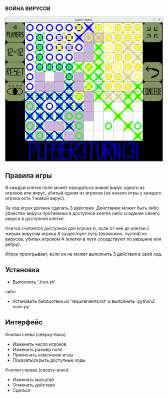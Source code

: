 ### ВОЙНА ВИРУСОВ

![alt text](https://github.com/SingularGamesStudio/VirusesPython/blob/dev/pictures/game_example.png?raw=true)

## Правила игры

В каждой клетке поля может находиться живой вирус одного из игроков или вирус, убитый одним из игроков (на начало игры у каждого игрока есть 1 живой вирус).

За ход игрок должен сделать 3 действия. Действием может быть либо убийство вируса противника в доступной клетке либо создание своего вируса в доступной клетке.

Клетка считается доступной для игрока А, если от неё до клетки с живым вирусом игрока А существует путь (возможно, пустой) из вирусов, убитых игроком А (клетки в пути соседствуют по вершине или ребру).

Игрок проигрывает, если он не может выполнить 3 действия в свой ход.

## Установка

* Выполнить './run.sh'

либо

* Установить библиотеки из 'requirements.txt' и выполнить 'python3 main.py'

## Интерфейс

Кнопки слева (сверху-вниз):

* Изменить число игроков
* Изменить размер поля
* Применить изменения игры
* Показать\скрыть доступные ходы

Кнопки справа (сверху-вниз):

* Изменить масштаб
* Отменить действие
* Сдаться
